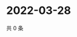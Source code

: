 # 2022-03-28

共 0 条

<!-- BEGIN WEIBO -->
<!-- 最后更新时间 Mon Mar 28 2022 04:01:00 GMT+0800 (China Standard Time) -->

<!-- END WEIBO -->
